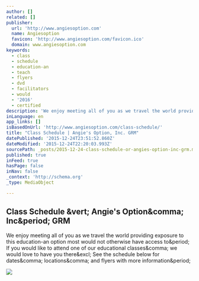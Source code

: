 ```yaml
---
author: []
related: []
publisher:
  url: 'http://www.angiesoption.com'
  name: Angiesoption
  favicon: 'http://www.angiesoption.com/favicon.ico'
  domain: www.angiesoption.com
keywords:
  - class
  - schedule
  - education-an
  - teach
  - flyers
  - dvd
  - facilitators
  - would
  - '2016'
  - certified
description: 'We enjoy meeting all of you as we travel the world providing exposure to this education-an option most would not otherwise have access to. If you would like to attend one of our educational classes, we would love to have you there! See the schedule below for dates, locations, and flyers with more information.'
inLanguage: en
app_links: []
isBasedOnUrl: 'http://www.angiesoption.com/class-schedule/'
title: "Class Schedule | Angie's Option, Inc. GRM"
datePublished: '2015-12-24T23:51:52.860Z'
dateModified: '2015-12-24T22:20:03.993Z'
sourcePath: _posts/2015-12-24-class-schedule-or-angies-option-inc-grm.md
published: true
inFeed: true
hasPage: false
inNav: false
_context: 'http://schema.org'
_type: MediaObject

---
```

<article style=""><h1>Class Schedule &amp;vert; Angie's Option&amp;comma; Inc&amp;period; GRM</h1><p>We enjoy meeting all of you as we travel the world providing exposure to this education-an option most would not otherwise have access to&amp;period; If you would like to attend one of our educational classes&amp;comma; we would love to have you there&amp;excl; See the schedule below for dates&amp;comma; locations&amp;comma; and flyers with more information&amp;period;</p><img src="http://angiesoption.com/images/products/CAG_th.png" /></article>